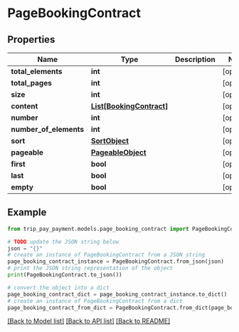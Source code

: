 # PageBookingContract


## Properties

Name | Type | Description | Notes
------------ | ------------- | ------------- | -------------
**total_elements** | **int** |  | [optional] 
**total_pages** | **int** |  | [optional] 
**size** | **int** |  | [optional] 
**content** | [**List[BookingContract]**](BookingContract.md) |  | [optional] 
**number** | **int** |  | [optional] 
**number_of_elements** | **int** |  | [optional] 
**sort** | [**SortObject**](SortObject.md) |  | [optional] 
**pageable** | [**PageableObject**](PageableObject.md) |  | [optional] 
**first** | **bool** |  | [optional] 
**last** | **bool** |  | [optional] 
**empty** | **bool** |  | [optional] 

## Example

```python
from trip_pay_payment.models.page_booking_contract import PageBookingContract

# TODO update the JSON string below
json = "{}"
# create an instance of PageBookingContract from a JSON string
page_booking_contract_instance = PageBookingContract.from_json(json)
# print the JSON string representation of the object
print(PageBookingContract.to_json())

# convert the object into a dict
page_booking_contract_dict = page_booking_contract_instance.to_dict()
# create an instance of PageBookingContract from a dict
page_booking_contract_from_dict = PageBookingContract.from_dict(page_booking_contract_dict)
```
[[Back to Model list]](../README.md#documentation-for-models) [[Back to API list]](../README.md#documentation-for-api-endpoints) [[Back to README]](../README.md)


